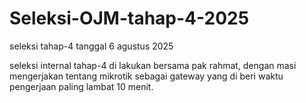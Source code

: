 # Seleksi-OJM-tahap-4-2025
seleksi tahap-4
tanggal 6 agustus 2025

seleksi internal tahap-4 di lakukan bersama pak rahmat, dengan masi mengerjakan tentang mikrotik sebagai gateway yang di beri waktu pengerjaan paling lambat 10 menit. 
